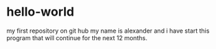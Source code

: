 # hello-world
my first repository on git hub
my name is alexander and i have start this program that will continue for the next 12 months.
